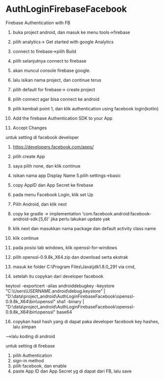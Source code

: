 # AuthLoginFirebaseFacebook
Firebase Authentication with FB


1. buka project android, dan masuk ke menu tools->firebase
2. pilih analytics-> Get started with google Analytics
3. connect to firebase->pilih Build
4. pilih selanjutnya connect to firebase 
5. akan muncul console firebase google.
6. lalu isikan nama project, dan continue terus
7. pilih default for firebase-> create project
8. pilih connect agar bisa connect ke android

9. pilih kembali point 1, dan klik authentication using facebook login(kotlin)

10. Add the firebase Authentication SDK to your App
11. Accept Changes



untuk setting di facebook developer
1. https://developers.facebook.com/apps/
2. pilih create App
3. saya pilih none, dan klik continue
4. isikan nama app Display Name
5.pilih settings->basic
6. copy AppID dan App Secret ke firebase
7. pada menu Facebook Login, klik set Up
8. Pilih Android, dan klik next
9. copy ke gradle -> implementation 'com.facebook.android:facebook-android-sdk:[5,6)'
jika perlu lakukan update yak

10. klik next dan masukkan nama package dan default activity class name
11. klik continue
12. pada posisi tab windows, klik openssl-for-windows
13. pilih openssl-0.9.8k_X64.zip  dan download serta ekstrak
14. masuk ke folder C:\Program Files\Java\jdk1.8.0_291
via cmd,
15. setelah itu copykan dari developer facebook
      
keytool -exportcert -alias androiddebugkey -keystore "C:\Users\USERNAME\.android\debug.keystore" | "D:\data\project_android\AuthLoginFirebaseFacebook\openssl-0.9.8k_X64\bin\openssl" sha1 -binary | "D:\data\project_android\AuthLoginFirebaseFacebook\openssl-0.9.8k_X64\bin\openssl" base64
      

16. copykan hasil hash yang di dapat paka developer facebook key hashes, lalu simpan

-->lalu koding di android


untuk setting di firebase

1. pilih Authentication
2. sign-in method
3. pilih facebook, dan enable
4. paste App ID dan App Secret yg di dapat dari FB, lalu save
